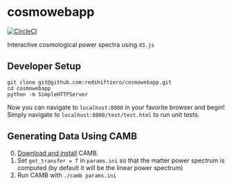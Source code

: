 # cosmowebapp
[![CircleCI](https://circleci.com/gh/redshiftzero/cosmowebapp/tree/master.svg?style=svg&circle-token=5739fb2605ead621f315d9f5e64b55c57d6c4c0f)](https://circleci.com/gh/redshiftzero/cosmowebapp/tree/master)

Interactive cosmological power spectra using `d3.js`

## Developer Setup

```
git clone git@github.com:redshiftzero/cosmowebapp.git
cd cosmowebapp
python -m SimpleHTTPServer
```

Now you can navigate to `localhost:8000` in your favorite browser and begin! Simply navigate to `localhost:8000/test/test.html` to run unit tests.

## Generating Data Using CAMB

0. [Download and install](http://camb.info/readme.html) CAMB.
1. Set `get_transfer = T` in `params.ini` so that the matter power spectrum is computed (by default it will be the linear power spectrum)
2. Run CAMB with `./camb params.ini`
